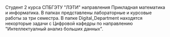 Студент 2 курса СПБГЭТУ "ЛЭТИ" направления Прикладная математика и информатика.
В папках представлены лабораторные и курсовые работы за три семестра. В папке Digital_Department находятся некорторые задачи с Цифровой кафедры по направлению "Интеллектуалный анализ больших данных".
